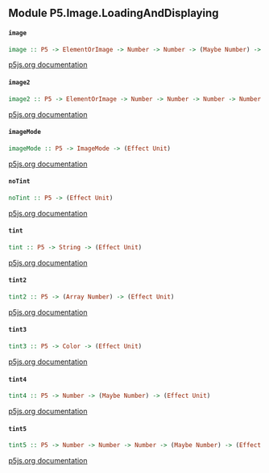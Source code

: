 ## Module P5.Image.LoadingAndDisplaying

#### `image`

``` purescript
image :: P5 -> ElementOrImage -> Number -> Number -> (Maybe Number) -> (Maybe Number) -> (Effect Unit)
```

[p5js.org documentation](https://p5js.org/reference/#/p5/image)

#### `image2`

``` purescript
image2 :: P5 -> ElementOrImage -> Number -> Number -> Number -> Number -> Number -> Number -> (Maybe Number) -> (Maybe Number) -> (Effect Unit)
```

[p5js.org documentation](https://p5js.org/reference/#/p5/image)

#### `imageMode`

``` purescript
imageMode :: P5 -> ImageMode -> (Effect Unit)
```

[p5js.org documentation](https://p5js.org/reference/#/p5/imageMode)

#### `noTint`

``` purescript
noTint :: P5 -> (Effect Unit)
```

[p5js.org documentation](https://p5js.org/reference/#/p5/noTint)

#### `tint`

``` purescript
tint :: P5 -> String -> (Effect Unit)
```

[p5js.org documentation](https://p5js.org/reference/#/p5/tint)

#### `tint2`

``` purescript
tint2 :: P5 -> (Array Number) -> (Effect Unit)
```

[p5js.org documentation](https://p5js.org/reference/#/p5/tint)

#### `tint3`

``` purescript
tint3 :: P5 -> Color -> (Effect Unit)
```

[p5js.org documentation](https://p5js.org/reference/#/p5/tint)

#### `tint4`

``` purescript
tint4 :: P5 -> Number -> (Maybe Number) -> (Effect Unit)
```

[p5js.org documentation](https://p5js.org/reference/#/p5/tint)

#### `tint5`

``` purescript
tint5 :: P5 -> Number -> Number -> Number -> (Maybe Number) -> (Effect Unit)
```

[p5js.org documentation](https://p5js.org/reference/#/p5/tint)


